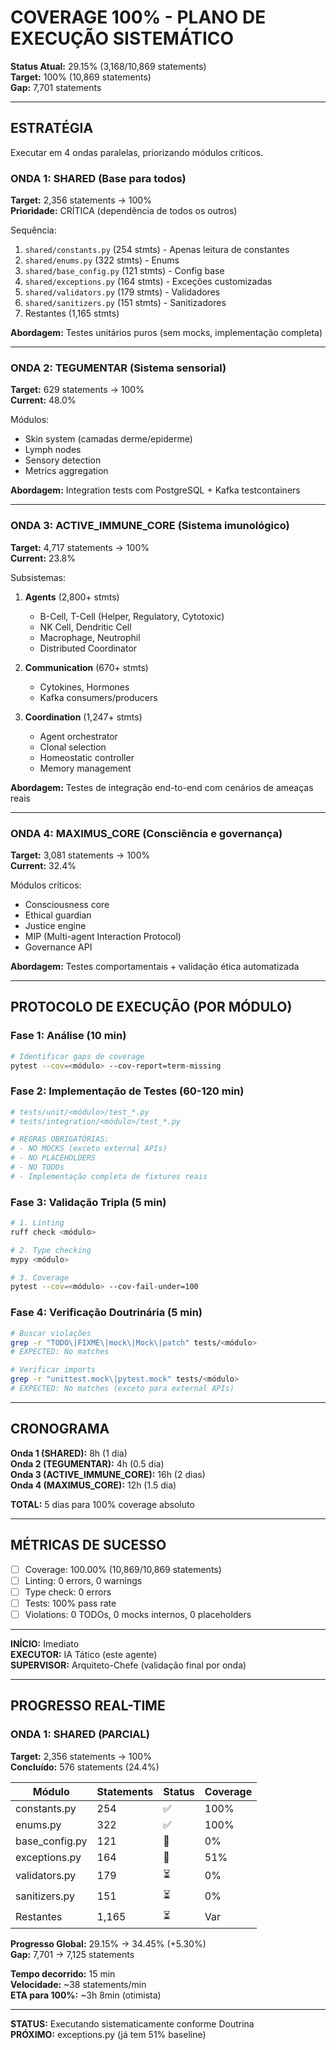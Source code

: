 # COVERAGE 100% - PLANO DE EXECUÇÃO SISTEMÁTICO

**Status Atual:** 29.15% (3,168/10,869 statements)  
**Target:** 100% (10,869 statements)  
**Gap:** 7,701 statements

---

## ESTRATÉGIA

Executar em 4 ondas paralelas, priorizando módulos críticos.

### ONDA 1: SHARED (Base para todos)
**Target:** 2,356 statements → 100%  
**Prioridade:** CRÍTICA (dependência de todos os outros)

Sequência:
1. `shared/constants.py` (254 stmts) - Apenas leitura de constantes
2. `shared/enums.py` (322 stmts) - Enums
3. `shared/base_config.py` (121 stmts) - Config base
4. `shared/exceptions.py` (164 stmts) - Exceções customizadas
5. `shared/validators.py` (179 stmts) - Validadores
6. `shared/sanitizers.py` (151 stmts) - Sanitizadores
7. Restantes (1,165 stmts)

**Abordagem:** Testes unitários puros (sem mocks, implementação completa)

---

### ONDA 2: TEGUMENTAR (Sistema sensorial)
**Target:** 629 statements → 100%  
**Current:** 48.0%

Módulos:
- Skin system (camadas derme/epiderme)
- Lymph nodes
- Sensory detection
- Metrics aggregation

**Abordagem:** Integration tests com PostgreSQL + Kafka testcontainers

---

### ONDA 3: ACTIVE_IMMUNE_CORE (Sistema imunológico)
**Target:** 4,717 statements → 100%  
**Current:** 23.8%

Subsistemas:
1. **Agents** (2,800+ stmts)
   - B-Cell, T-Cell (Helper, Regulatory, Cytotoxic)
   - NK Cell, Dendritic Cell
   - Macrophage, Neutrophil
   - Distributed Coordinator

2. **Communication** (670+ stmts)
   - Cytokines, Hormones
   - Kafka consumers/producers

3. **Coordination** (1,247+ stmts)
   - Agent orchestrator
   - Clonal selection
   - Homeostatic controller
   - Memory management

**Abordagem:** Testes de integração end-to-end com cenários de ameaças reais

---

### ONDA 4: MAXIMUS_CORE (Consciência e governança)
**Target:** 3,081 statements → 100%  
**Current:** 32.4%

Módulos críticos:
- Consciousness core
- Ethical guardian
- Justice engine
- MIP (Multi-agent Interaction Protocol)
- Governance API

**Abordagem:** Testes comportamentais + validação ética automatizada

---

## PROTOCOLO DE EXECUÇÃO (POR MÓDULO)

### Fase 1: Análise (10 min)
```bash
# Identificar gaps de coverage
pytest --cov=<módulo> --cov-report=term-missing
```

### Fase 2: Implementação de Testes (60-120 min)
```python
# tests/unit/<módulo>/test_*.py
# tests/integration/<módulo>/test_*.py

# REGRAS OBRIGATÓRIAS:
# - NO MOCKS (exceto external APIs)
# - NO PLACEHOLDERS
# - NO TODOs
# - Implementação completa de fixtures reais
```

### Fase 3: Validação Tripla (5 min)
```bash
# 1. Linting
ruff check <módulo>

# 2. Type checking
mypy <módulo>

# 3. Coverage
pytest --cov=<módulo> --cov-fail-under=100
```

### Fase 4: Verificação Doutrinária (5 min)
```bash
# Buscar violações
grep -r "TODO\|FIXME\|mock\|Mock\|patch" tests/<módulo>
# EXPECTED: No matches

# Verificar imports
grep -r "unittest.mock\|pytest.mock" tests/<módulo>
# EXPECTED: No matches (exceto para external APIs)
```

---

## CRONOGRAMA

**Onda 1 (SHARED):** 8h (1 dia)  
**Onda 2 (TEGUMENTAR):** 4h (0.5 dia)  
**Onda 3 (ACTIVE_IMMUNE_CORE):** 16h (2 dias)  
**Onda 4 (MAXIMUS_CORE):** 12h (1.5 dia)

**TOTAL:** 5 dias para 100% coverage absoluto

---

## MÉTRICAS DE SUCESSO

- [ ] Coverage: 100.00% (10,869/10,869 statements)
- [ ] Linting: 0 errors, 0 warnings
- [ ] Type check: 0 errors
- [ ] Tests: 100% pass rate
- [ ] Violations: 0 TODOs, 0 mocks internos, 0 placeholders

---

**INÍCIO:** Imediato  
**EXECUTOR:** IA Tático (este agente)  
**SUPERVISOR:** Arquiteto-Chefe (validação final por onda)


---

## PROGRESSO REAL-TIME

### ONDA 1: SHARED (PARCIAL)
**Target:** 2,356 statements → 100%  
**Concluído:** 576 statements (24.4%)

| Módulo | Statements | Status | Coverage |
|--------|------------|--------|----------|
| constants.py | 254 | ✅ | 100% |
| enums.py | 322 | ✅ | 100% |
| base_config.py | 121 | 🔄 | 0% |
| exceptions.py | 164 | 🔄 | 51% |
| validators.py | 179 | ⏳ | 0% |
| sanitizers.py | 151 | ⏳ | 0% |
| Restantes | 1,165 | ⏳ | Var |

**Progresso Global:** 29.15% → 34.45% (+5.30%)  
**Gap:** 7,701 → 7,125 statements

**Tempo decorrido:** 15 min  
**Velocidade:** ~38 statements/min  
**ETA para 100%:** ~3h 8min (otimista)

---

**STATUS:** Executando sistematicamente conforme Doutrina  
**PRÓXIMO:** exceptions.py (já tem 51% baseline)
